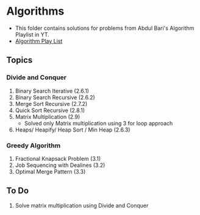 # Algorithms

- This folder contains solutions for problems from Abdul Bari's Algorithm Playlist in YT.
- [Algorithm Play List](https://www.youtube.com/playlist?list=PLDN4rrl48XKpZkf03iYFl-O29szjTrs_O)

## Topics

### Divide and Conquer

1. Binary Search Iterative (2.6.1)
2. Binary Search Recursive (2.6.2)
3. Merge Sort Recursive (2.7.2)
4. Quick Sort Recursive (2.8.1)
5. Matrix Multiplication (2.9)
    - Solved only Matrix multiplication using 3 for loop approach
6. Heaps/ Heapify/ Heap Sort / Min Heap (2.6.3)

### Greedy Algorithm

1. Fractional Knapsack Problem (3.1)
2. Job Sequencing with Dealines (3.2)
3. Optimal Merge Pattern (3.3)




## To Do
1. Solve matrix multiplication using Divide and Conquer

